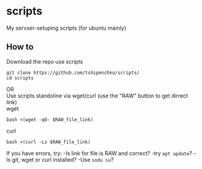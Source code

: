 # scripts
My servser-setuping scripts (for ubuntu mainly)
## How to
Download the repo use scripts
```
git clone https://github.com/tshipenchko/scripts/
cd scripts
```
OR<br/>
Use scripts standoline via wget/curl (use the "RAW" button to get dirrect link)<br/>
wget<br/>
```
bash <(wget -qO- $RAW_file_link)
```
curl<br/>
```
bash <(curl -Ls $RAW_file_link)
```
If you have errors, try:
-Is link for file is RAW and correct?
-try `apt update`?
-Is git, wget or curl installed?
-Use `sodu su`?

